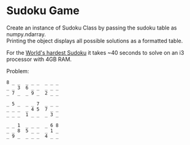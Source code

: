 # Sudoku Game
Create an instance of Sudoku Class by passing the sudoku table as numpy.ndarray.<br>
Printing the object displays all possible solutions as a formatted table.

For the [World's hardest Sudoku](http://www.telegraph.co.uk/news/science/science-news/9359579/Worlds-hardest-sudoku-can-you-crack-it.html) it takes ~40 seconds to solve on an i3 processor with 4GB RAM. 

Problem:
```
8 _ _  _ _ _  _ _ _ 
_ _ 3  6 _ _  _ _ _ 
_ 7 _  _ 9 _  2 _ _ 

_ 5 _  _ _ 7  _ _ _ 
_ _ _  _ 4 5  7 _ _ 
_ _ _  1 _ _  _ 3 _ 

_ _ 1  _ _ _  _ 6 8 
_ _ 8  5 _ _  _ 1 _ 
_ 9 _  _ _ _  4 _ _
```
